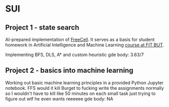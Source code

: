 # SUI
## Project 1 - state search
AI-prepared implementation of [FreeCell](https://en.wikipedia.org/wiki/FreeCell).
It serves as a basis for student homework in Artificial Intelligence and Machine Learning [course at FIT BUT](https://www.fit.vut.cz/study/course/SUI/.en).

Implementing BFS, DLS, A* and custom heuristic
gde body: 3.63/7

## Project 2 - basics into machine learning
Working out basic machine learning principles in a provided Python Jupyter notebook. FFS would it kill Burget to fucking write the assignments normally so I wouldn't have to kill like 50 minutes on each small task just trying to figure out wtf he even wants reeeeee
gde body: NA
